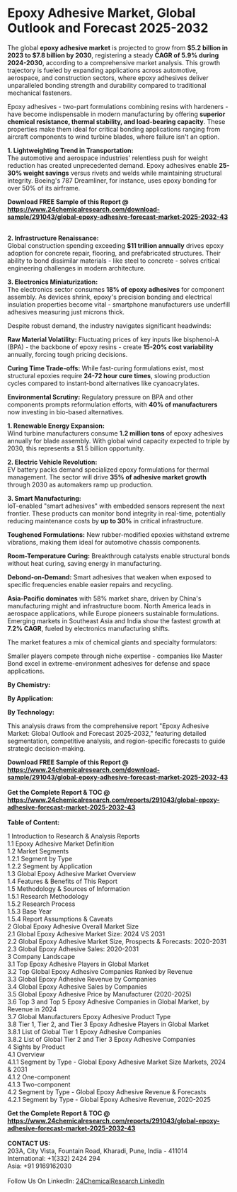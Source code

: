 <h1>Epoxy Adhesive Market, Global Outlook and Forecast 2025-2032</h1><p>The global <strong>epoxy adhesive market</strong> is projected to grow from <strong>$5.2 billion in 2023 to $7.8 billion by 2030</strong>, registering a steady <strong>CAGR of 5.9% during 2024-2030</strong>, according to a comprehensive market analysis. This growth trajectory is fueled by expanding applications across automotive, aerospace, and construction sectors, where epoxy adhesives deliver unparalleled bonding strength and durability compared to traditional mechanical fasteners.</p><p>Epoxy adhesives - two-part formulations combining resins with hardeners - have become indispensable in modern manufacturing by offering <strong>superior chemical resistance, thermal stability, and load-bearing capacity</strong>. These properties make them ideal for critical bonding applications ranging from aircraft components to wind turbine blades, where failure isn't an option.</p><p><strong>1. Lightweighting Trend in Transportation:</strong><br>
The automotive and aerospace industries' relentless push for weight reduction has created unprecedented demand. Epoxy adhesives enable <strong>25-30% weight savings</strong> versus rivets and welds while maintaining structural integrity. Boeing's 787 Dreamliner, for instance, uses epoxy bonding for over 50% of its airframe.</p><div><b>Download FREE Sample of this Report @ 
            <a href="https://www.24chemicalresearch.com/download-sample/291043/global-epoxy-adhesive-forecast-market-2025-2032-43">
            https://www.24chemicalresearch.com/download-sample/291043/global-epoxy-adhesive-forecast-market-2025-2032-43</a></b></div><br><p><strong>2. Infrastructure Renaissance:</strong><br>
Global construction spending exceeding <strong>$11 trillion annually</strong> drives epoxy adoption for concrete repair, flooring, and prefabricated structures. Their ability to bond dissimilar materials - like steel to concrete - solves critical engineering challenges in modern architecture.</p><p><strong>3. Electronics Miniaturization:</strong><br>
The electronics sector consumes <strong>18% of epoxy adhesives</strong> for component assembly. As devices shrink, epoxy's precision bonding and electrical insulation properties become vital - smartphone manufacturers use underfill adhesives measuring just microns thick.</p><p>Despite robust demand, the industry navigates significant headwinds:</p><p><strong>Raw Material Volatility:</strong> Fluctuating prices of key inputs like bisphenol-A (BPA) - the backbone of epoxy resins - create <strong>15-20% cost variability</strong> annually, forcing tough pricing decisions.</p><p><strong>Curing Time Trade-offs:</strong> While fast-curing formulations exist, most structural epoxies require <strong>24-72 hour cure times</strong>, slowing production cycles compared to instant-bond alternatives like cyanoacrylates.</p><p><strong>Environmental Scrutiny:</strong> Regulatory pressure on BPA and other components prompts reformulation efforts, with <strong>40% of manufacturers</strong> now investing in bio-based alternatives.</p><p><strong>1. Renewable Energy Expansion:</strong><br>
Wind turbine manufacturers consume <strong>1.2 million tons</strong> of epoxy adhesives annually for blade assembly. With global wind capacity expected to triple by 2030, this represents a $1.5 billion opportunity.</p><p><strong>2. Electric Vehicle Revolution:</strong><br>
EV battery packs demand specialized epoxy formulations for thermal management. The sector will drive <strong>35% of adhesive market growth</strong> through 2030 as automakers ramp up production.</p><p><strong>3. Smart Manufacturing:</strong><br>
IoT-enabled "smart adhesives" with embedded sensors represent the next frontier. These products can monitor bond integrity in real-time, potentially reducing maintenance costs by <strong>up to 30%</strong> in critical infrastructure.</p><p><strong>Toughened Formulations:</strong> New rubber-modified epoxies withstand extreme vibrations, making them ideal for automotive chassis components.</p><p><strong>Room-Temperature Curing:</strong> Breakthrough catalysts enable structural bonds without heat curing, saving energy in manufacturing.</p><p><strong>Debond-on-Demand:</strong> Smart adhesives that weaken when exposed to specific frequencies enable easier repairs and recycling.</p><p><strong>Asia-Pacific dominates</strong> with 58% market share, driven by China's manufacturing might and infrastructure boom. North America leads in aerospace applications, while Europe pioneers sustainable formulations. Emerging markets in Southeast Asia and India show the fastest growth at <strong>7.2% CAGR</strong>, fueled by electronics manufacturing shifts.</p><p>The market features a mix of chemical giants and specialty formulators:</p><p>Smaller players compete through niche expertise - companies like Master Bond excel in extreme-environment adhesives for defense and space applications.</p><p><strong>By Chemistry:</strong></p><p><strong>By Application:</strong></p><p><strong>By Technology:</strong></p><p>This analysis draws from the comprehensive report "Epoxy Adhesive Market: Global Outlook and Forecast 2025-2032," featuring detailed segmentation, competitive analysis, and region-specific forecasts to guide strategic decision-making.</p><div><b>Download FREE Sample of this Report @ 
            <a href="https://www.24chemicalresearch.com/download-sample/291043/global-epoxy-adhesive-forecast-market-2025-2032-43">
            https://www.24chemicalresearch.com/download-sample/291043/global-epoxy-adhesive-forecast-market-2025-2032-43</a></b></div><br><div><b>Get the Complete Report & TOC @ 
            <a href="https://www.24chemicalresearch.com/reports/291043/global-epoxy-adhesive-forecast-market-2025-2032-43">
            https://www.24chemicalresearch.com/reports/291043/global-epoxy-adhesive-forecast-market-2025-2032-43</a></b></div><br>
            <b>Table of Content:</b><p>1 Introduction to Research & Analysis Reports<br />
 1.1 Epoxy Adhesive Market Definition<br />
 1.2 Market Segments<br />
 1.2.1 Segment by Type<br />
 1.2.2 Segment by Application<br />
 1.3 Global Epoxy Adhesive Market Overview<br />
 1.4 Features & Benefits of This Report<br />
 1.5 Methodology & Sources of Information<br />
 1.5.1 Research Methodology<br />
 1.5.2 Research Process<br />
 1.5.3 Base Year<br />
 1.5.4 Report Assumptions & Caveats<br />
2 Global Epoxy Adhesive Overall Market Size<br />
 2.1 Global Epoxy Adhesive Market Size: 2024 VS 2031<br />
 2.2 Global Epoxy Adhesive Market Size, Prospects & Forecasts: 2020-2031<br />
 2.3 Global Epoxy Adhesive Sales: 2020-2031<br />
3 Company Landscape<br />
 3.1 Top Epoxy Adhesive Players in Global Market<br />
 3.2 Top Global Epoxy Adhesive Companies Ranked by Revenue<br />
 3.3 Global Epoxy Adhesive Revenue by Companies<br />
 3.4 Global Epoxy Adhesive Sales by Companies<br />
 3.5 Global Epoxy Adhesive Price by Manufacturer (2020-2025)<br />
 3.6 Top 3 and Top 5 Epoxy Adhesive Companies in Global Market, by Revenue in 2024<br />
 3.7 Global Manufacturers Epoxy Adhesive Product Type<br />
 3.8 Tier 1, Tier 2, and Tier 3 Epoxy Adhesive Players in Global Market<br />
 3.8.1 List of Global Tier 1 Epoxy Adhesive Companies<br />
 3.8.2 List of Global Tier 2 and Tier 3 Epoxy Adhesive Companies<br />
4 Sights by Product<br />
 4.1 Overview<br />
 4.1.1 Segment by Type - Global Epoxy Adhesive Market Size Markets, 2024 & 2031<br />
 4.1.2 One-component<br />
 4.1.3 Two-component<br />
 4.2 Segment by Type - Global Epoxy Adhesive Revenue & Forecasts<br />
 4.2.1 Segment by Type - Global Epoxy Adhesive Revenue, 2020-2025<br />
</p><div><b>Get the Complete Report & TOC @ 
            <a href="https://www.24chemicalresearch.com/reports/291043/global-epoxy-adhesive-forecast-market-2025-2032-43">
            https://www.24chemicalresearch.com/reports/291043/global-epoxy-adhesive-forecast-market-2025-2032-43</a></b></div><br><b>CONTACT US:</b><br>
            203A, City Vista, Fountain Road, Kharadi, Pune, India - 411014<br>
            International: +1(332) 2424 294<br>
            Asia: +91 9169162030 <br><br>
            Follow Us On LinkedIn: <a href="https://www.linkedin.com/company/24chemicalresearch/">24ChemicalResearch LinkedIn</a>